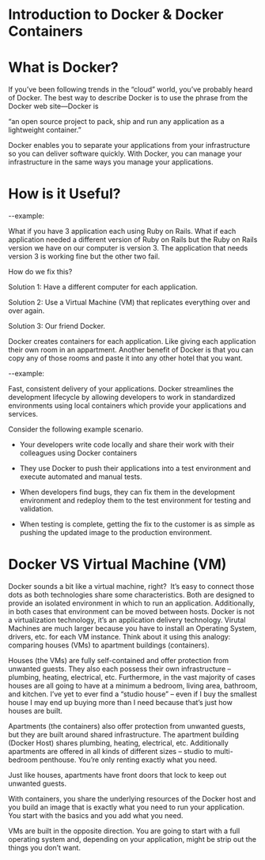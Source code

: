 # Introduction to Docker & Docker Containers

# What is Docker?

If you’ve been following trends in the “cloud” world, you’ve probably heard of Docker. The best way to describe Docker is to use the phrase from the Docker web site—Docker is

“an open source project to pack, ship and run any application as a lightweight container.” 

Docker enables you to separate your applications from your infrastructure so you can deliver software quickly. With Docker, you can manage your infrastructure in the same ways you manage your applications.

# How is it Useful?

--example:

What if you have 3 application each using Ruby on Rails. What if each application needed a different version of Ruby on Rails but the Ruby on Rails version we have on our computer is version 3. The application that needs version 3 is working fine but the other two fail.

How do we fix this?

Solution 1: Have a different computer for each application.

Solution 2: Use a Virtual Machine (VM) that replicates everything over and over again.

Solution 3: Our friend Docker.

Docker creates containers for each application. Like giving each application their own room in an appartment. Another benefit of Docker is that you can copy any of those rooms and paste it into any other hotel that you want.

--example:

Fast, consistent delivery of your applications. Docker streamlines the development lifecycle by allowing developers to work in standardized environments using local containers which provide your applications and services.

Consider the following example scenario.

- Your developers write code locally and share their work with their colleagues using Docker containers

- They use Docker to push their applications into a test environment and execute automated and manual tests.

- When developers find bugs, they can fix them in the development environment and redeploy them to the test environment for testing and validation.

- When testing is complete, getting the fix to the customer is as simple as pushing the updated image to the production environment.

# Docker VS Virtual Machine (VM)

Docker sounds a bit like a virtual machine, right?  It’s easy to connect those dots as both technologies share some characteristics. Both are designed to provide an isolated environment in which to run an application. Additionally, in both cases that environment can be moved between hosts. Docker is not a virtualization technology, it’s an application delivery technology. Virutal Machines are much larger because you have to install an Operating System, drivers, etc. for each VM instance. Think about it using this analogy: comparing houses (VMs) to apartment buildings (containers).

Houses (the VMs) are fully self-contained and offer protection from unwanted guests. They also each possess their own infrastructure – plumbing, heating, electrical, etc. Furthermore, in the vast majority of cases houses are all going to have at a minimum a bedroom, living area, bathroom, and kitchen. I’ve yet to ever find a “studio house” – even if I buy the smallest house I may end up buying more than I need because that’s just how houses are built.

Apartments (the containers) also offer protection from unwanted guests, but they are built around shared infrastructure. The apartment building (Docker Host) shares plumbing, heating, electrical, etc. Additionally apartments are offered in all kinds of different sizes – studio to multi-bedroom penthouse. You’re only renting exactly what you need.

Just like houses, apartments have front doors that lock to keep out unwanted guests.

With containers, you share the underlying resources of the Docker host and you build an image that is exactly what you need to run your application. You start with the basics and you add what you need.

VMs are built in the opposite direction. You are going to start with a full operating system and, depending on your application, might be strip out the things you don’t want.

